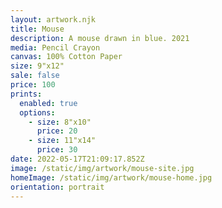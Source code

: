 ```yaml
---
layout: artwork.njk
title: Mouse
description: A mouse drawn in blue. 2021
media: Pencil Crayon
canvas: 100% Cotton Paper
size: 9"x12"
sale: false
price: 100
prints:
  enabled: true
  options:
    - size: 8"x10"
      price: 20
    - size: 11"x14"
      price: 30
date: 2022-05-17T21:09:17.852Z
image: /static/img/artwork/mouse-site.jpg
homeImage: /static/img/artwork/mouse-home.jpg
orientation: portrait
---
```


